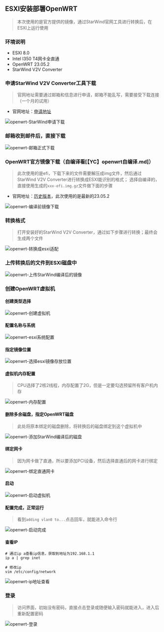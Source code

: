 ## ESXI安装部署OpenWRT

> 本次使用的是官方提供的镜像，通过StarWind官网工具进行转换后，在ESXI上运行使用

### 环境说明

* ESXI 8.0
* Intel I350 T4网卡全直通
* OpenWRT 23.05.2
* StarWind V2V Converter

### 申请StarWind V2V Converter工具下载

> 官网地址需要通过邮箱和信息进行申请，邮箱不能乱写，需要接受下载连接（一个月的试用）

* 官网地址：[申请地址](https://www.starwindsoftware.com/starwind-v2v-converter#download)

![openwrt-StarWind申请下载](../resource/opewrt/openwrt-StarWind申请下载.png)

### 邮箱收到邮件后，直接下载

![openwrt-邮箱正式下载](../resource/opewrt/openwrt-邮箱正式下载.png)

### OpenWRT官方镜像下载（自编译看[【YC】openwrt自编译.md]）

> 此次使用的是efi，下载下来的文件需要解压成img文件，然后通过StarWind V2V Converter进行转换成ESXI能识别的格式；
> 选择自编译的，直接使用生成的`xxx-efi.img.gz`文件做下面的步骤

* 官网地址：[历史版本](https://downloads.openwrt.org/releases/)，此次使用的是最新的23.05.2

![openwrt-编译前镜像下载](../resource/opewrt/openwrt-编译前镜像下载.png)

### 转换格式

> 打开安装好的StarWind V2V Converter，通过如下步骤进行转换；最终会生成两个文件

![openwrt-转换成esxi适配](../resource/opewrt/openwrt-转换成esxi适配.png)

### 上传转换后的文件到ESXI磁盘中

![openwrt-上传StarWind编译后的镜像](../resource/opewrt/openwrt-上传StarWind编译后的镜像.png)

### 创建OpenWRT虚拟机

#### 创建类型选择

![openwrt-创建虚拟机](../resource/opewrt/openwrt-创建虚拟机.png)

#### 配置名称与系统

![openwrt-esxi系统配置](../resource/opewrt/openwrt-esxi系统配置.png)

#### 指定镜像位置

![openwrt-选择esxi镜像存放位置](../resource/opewrt/openwrt-选择esxi镜像存放位置.png)

#### 虚拟机内存配置

> CPU选择了2核2线程，内存配置了2G，但是一定要勾选预留所有客户机内存

![openwrt-内存配置](../resource/opewrt/openwrt-内存配置.png)

#### 删除多余磁盘，指定OpenWRT磁盘

> 此处将原本绑定的磁盘删除，将转换后的磁盘绑定到这个虚拟机中

![openwrt-添加StarWind编译后的磁盘](../resource/opewrt/openwrt-添加StarWind编译后的磁盘.png)

#### 绑定网卡

> 因为网卡做了直通，所以要添加PCI设备，然后选择直通后的网卡进行绑定

![openwrt-绑定直通网卡](../resource/opewrt/openwrt-绑定直通网卡.png)

#### 启动

![openwrt-启动虚拟机](../resource/opewrt/openwrt-启动虚拟机.png)

#### 配置完成，正常运行

> 看到`adding vlan0 to...`点击回车，就能进入命令行

![openwrt-启动完成](../resource/opewrt/openwrt-启动完成.png)

#### 查看IP

```shell
# 通过ip a查看ip信息，获取到地址为192.168.1.1
ip a | grep inet

# 修改ip
vim /etc/config/network
```

![openwrt-ip地址查看](../resource/opewrt/openwrt-ip地址查看.png)

### 登录

> 访问界面，初始没有密码，直接点击登录或随便输入密码就能进入，进入后重新配置密码

![openwrt-登录](../resource/opewrt/openwrt-登录.png)